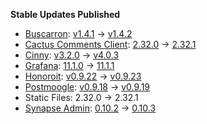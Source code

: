 **Stable Updates Published**

* [Buscarron](https://gitlab.com/etke.cc/buscarron): [v1.4.1](https://gitlab.com/etke.cc/buscarron/-/tags/v1.4.1) -> [v1.4.2](https://gitlab.com/etke.cc/buscarron/-/tags/v1.4.2)
* [Cactus Comments Client](https://gitlab.com/cactus-comments/cactus-client): [2.32.0](https://gitlab.com/cactus-comments/cactus-client/-/tags/2.32.0) -> [2.32.1](https://gitlab.com/cactus-comments/cactus-client/-/tags/2.32.1)
* [Cinny](https://github.com/ajbura/cinny): [v3.2.0](https://github.com/ajbura/cinny/releases/tag/v3.2.0) -> [v4.0.3](https://github.com/ajbura/cinny/releases/tag/v4.0.3)
* [Grafana](https://github.com/grafana/grafana): [11.1.0](https://github.com/grafana/grafana/releases/tag/v11.1.0) -> [11.1.1](https://github.com/grafana/grafana/releases/tag/v11.1.1)
* [Honoroit](https://gitlab.com/etke.cc/honoroit): [v0.9.22](https://gitlab.com/etke.cc/honoroit/-/tags/v0.9.22) -> [v0.9.23](https://gitlab.com/etke.cc/honoroit/-/tags/v0.9.23)
* [Postmoogle](https://gitlab.com/etke.cc/postmoogle): [v0.9.18](https://gitlab.com/etke.cc/postmoogle/-/tags/v0.9.18) -> [v0.9.19](https://gitlab.com/etke.cc/postmoogle/-/tags/v0.9.19)
* Static Files: 2.32.0 -> 2.32.1
* [Synapse Admin](https://github.com/Awesome-Technologies/synapse-admin): [0.10.2](https://github.com/Awesome-Technologies/synapse-admin/releases/tag/0.10.2) -> [0.10.3](https://github.com/Awesome-Technologies/synapse-admin/releases/tag/0.10.3)
